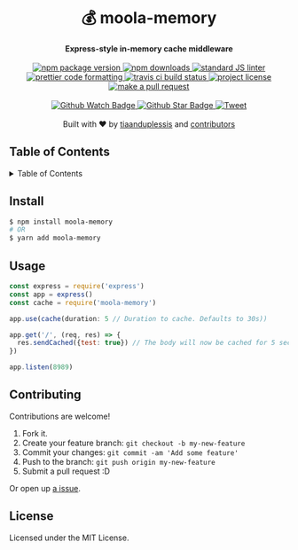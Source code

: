 
<h1 align="center">💰 moola-memory</h1>
<div align="center">
  <strong>Express-style in-memory cache middleware</strong>
</div>
<br>
<div align="center">
  <a href="https://npmjs.org/package/moola-memory">
    <img src="https://img.shields.io/npm/v/moola-memory.svg?style=flat-square" alt="npm package version" />
  </a>
  <a href="https://npmjs.org/package/moola-memory">
  <img src="https://img.shields.io/npm/dm/moola-memory.svg?style=flat-square" alt="npm downloads" />
  </a>
  <a href="https://github.com/feross/standard">
    <img src="https://img.shields.io/badge/code%20style-standard-brightgreen.svg?style=flat-square" alt="standard JS linter" />
  </a>
  <a href="https://github.com/prettier/prettier">
    <img src="https://img.shields.io/badge/styled_with-prettier-ff69b4.svg?style=flat-square" alt="prettier code formatting" />
  </a>
  <a href="https://travis-ci.org/tiaanduplessis/moola-memory">
    <img src="https://img.shields.io/travis/tiaanduplessis/moola-memory.svg?style=flat-square" alt="travis ci build status" />
  </a>
  <a href="https://github.com/tiaanduplessis/moola-memory/blob/master/LICENSE">
    <img src="https://img.shields.io/npm/l/moola-memory.svg?style=flat-square" alt="project license" />
  </a>
  <a href="http://makeapullrequest.com">
    <img src="https://img.shields.io/badge/PRs-welcome-brightgreen.svg?style=flat-square" alt="make a pull request" />
  </a>
</div>
<br>
<div align="center">
  <a href="https://github.com/tiaanduplessis/moola-memory/watchers">
    <img src="https://img.shields.io/github/watchers/tiaanduplessis/moola-memory.svg?style=social" alt="Github Watch Badge" />
  </a>
  <a href="https://github.com/tiaanduplessis/moola-memory/stargazers">
    <img src="https://img.shields.io/github/stars/tiaanduplessis/moola-memory.svg?style=social" alt="Github Star Badge" />
  </a>
  <a href="https://twitter.com/intent/tweet?text=Check%20out%20moola-memory!%20https://github.com/tiaanduplessis/moola-memory%20%F0%9F%91%8D">
    <img src="https://img.shields.io/twitter/url/https/github.com/tiaanduplessis/moola-memory.svg?style=social" alt="Tweet" />
  </a>
</div>
<br>
<div align="center">
  Built with ❤︎ by <a href="https://github.com/tiaanduplessis">tiaanduplessis</a> and <a href="https://github.com/tiaanduplessis/moola-memory/contributors">contributors</a>
</div>

<h2>Table of Contents</h2>
<details>
  <summary>Table of Contents</summary>
  <li><a href="#install">Install</a></li>
  <li><a href="#usage">Usage</a></li>
  <li><a href="#contribute">Contribute</a></li>
  <li><a href="#license">License</a></li>
</details>

## Install

```sh
$ npm install moola-memory
# OR
$ yarn add moola-memory
```

## Usage

```js
const express = require('express')
const app = express()
const cache = require('moola-memory')

app.use(cache(duration: 5 // Duration to cache. Defaults to 30s))

app.get('/', (req, res) => {
  res.sendCached({test: true}) // The body will now be cached for 5 seconds
})

app.listen(8989)

```

## Contributing

Contributions are welcome!

1. Fork it.
2. Create your feature branch: `git checkout -b my-new-feature`
3. Commit your changes: `git commit -am 'Add some feature'`
4. Push to the branch: `git push origin my-new-feature`
5. Submit a pull request :D

Or open up [a issue](https://github.com/tiaanduplessis/moola-memory/issues).

## License

Licensed under the MIT License.
